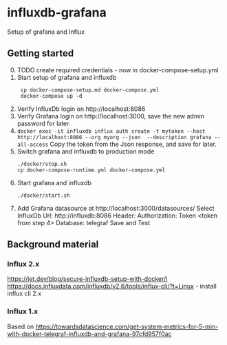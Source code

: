 # influxdb-grafana
Setup of grafana and Influx

## Getting started
0. TODO create required credentials - now in docker-compose-setup.yml
1. Start setup of grafana and influxdb
   ```
    cp docker-compose-setup.md docker-compose.yml
    docker-compose up -d
   ```
2. Verify InfluxDb login on http://localhost:8086 
3. Verify Grafana login on http://localhost:3000, save the new admin password for later.
4. `docker exec -it influxdb influx auth create -t mytoken --host http://localhost:8086 --org myorg --json  --description grafana --all-access`
   Copy the token from the Json response, and save for later.
5. Switch grafana and influxdb to production mode
   ```
   ./docker/stop.sh
   cp docker-compose-runtime.yml docker-compose.yml
   ```
6. Start grafana and influxdb
   ```
   ./docker/start.sh
   ```
7. Add Grafana datasource at http://localhost:3000/datasources/
   Select InfluxDb
   Url: http://influxdb:8086
   Header: Authorization: Token <token from step 4>
   Database: telegraf
   Save and Test
   

## Background material

### Influx 2.x
https://jet.dev/blog/secure-influxdb-setup-with-docker/I
https://docs.influxdata.com/influxdb/v2.6/tools/influx-cli/?t=Linux - install influx cli 2.x

### Influx 1.x
Based on https://towardsdatascience.com/get-system-metrics-for-5-min-with-docker-telegraf-influxdb-and-grafana-97cfd957f0ac

 